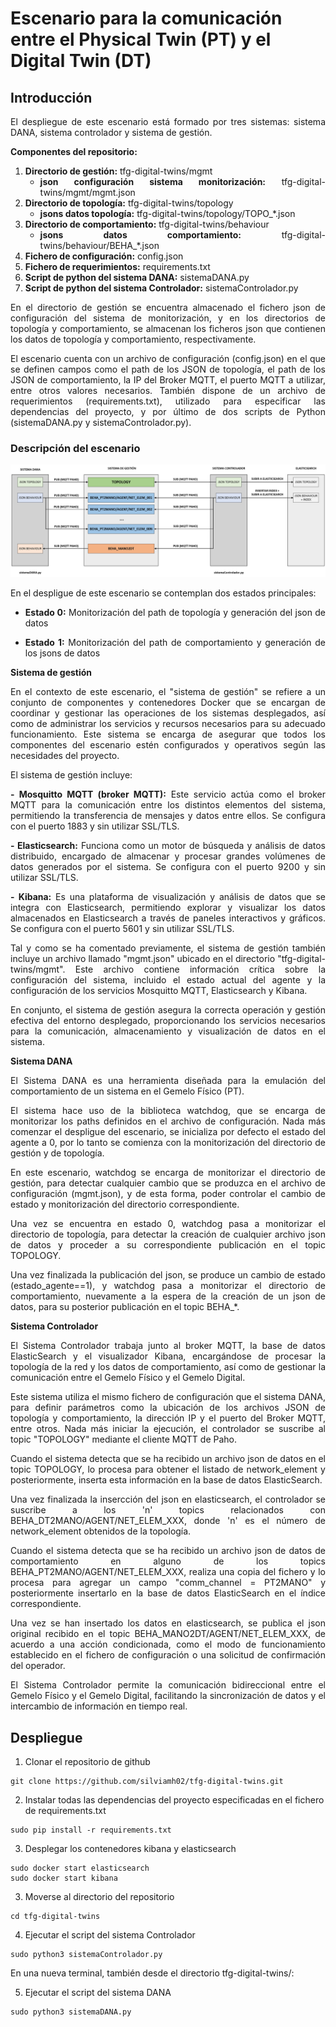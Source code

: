 # Escenario para la comunicación entre el Physical Twin (PT) y el Digital Twin (DT)
## Introducción
<div align="justify">
El despliegue de este escenario está formado por tres sistemas: sistema DANA, sistema controlador y sistema de gestión. 

**Componentes del repositorio:**
1. **Directorio de gestión:** tfg-digital-twins/mgmt
    - **json configuración sistema monitorización:** tfg-digital-twins/mgmt/mgmt.json
2. **Directorio de topología:** tfg-digital-twins/topology
    - **jsons datos topología:** tfg-digital-twins/topology/TOPO_*.json
3. **Directorio de comportamiento:** tfg-digital-twins/behaviour
    - **jsons datos comportamiento:** tfg-digital-twins/behaviour/BEHA_*.json
4. **Fichero de configuración:** config.json
5. **Fichero de requerimientos:** requirements.txt
6. **Script de python del sistema DANA:** sistemaDANA.py
7. **Script de python del sistema Controlador:** sistemaControlador.py

En el directorio de gestión se encuentra almacenado el fichero json de configuración del sistema de monitorización, y en los directorios de topología y comportamiento, se almacenan los ficheros json que contienen los datos de topología y comportamiento, respectivamente.

El escenario cuenta con un archivo de configuración (config.json) en el que se definen campos como el path de los JSON de topología, el path de los JSON de comportamiento, la IP del Broker MQTT, el puerto MQTT a utilizar, entre otros valores necesarios. También dispone de un archivo de requerimientos (requirements.txt), utilizado para especificar las dependencias del proyecto, y por último de dos scripts de Python (sistemaDANA.py y sistemaControlador.py).
</div>

### Descripción del escenario

![Diagrama del escenario](assets/images/escenario.png)

<div align="justify">
En el despligue de este escenario se contemplan dos estados principales:

- **Estado 0:** Monitorización del path de topología y generación del json de datos

- **Estado 1:** Monitorización del path de comportamiento y generación de los jsons de datos
</div>


**Sistema de gestión**

<div align="justify">
En el contexto de este escenario, el "sistema de gestión" se refiere a un conjunto de componentes y contenedores Docker que se encargan de coordinar y gestionar las operaciones de los sistemas desplegados, así como de administrar los servicios y recursos necesarios para su adecuado funcionamiento. Este sistema se encarga de asegurar que todos los componentes del escenario estén configurados y operativos según las necesidades del proyecto.

El sistema de gestión incluye:

**- Mosquitto MQTT (broker MQTT):** Este servicio actúa como el broker MQTT para la comunicación entre los distintos elementos del sistema, permitiendo la transferencia de mensajes y datos entre ellos. Se configura con el puerto 1883 y sin utilizar SSL/TLS.

**- Elasticsearch:** Funciona como un motor de búsqueda y análisis de datos distribuido, encargado de almacenar y procesar grandes volúmenes de datos generados por el sistema. Se configura con el puerto 9200 y sin utilizar SSL/TLS.

**- Kibana:** Es una plataforma de visualización y análisis de datos que se integra con Elasticsearch, permitiendo explorar y visualizar los datos almacenados en Elasticsearch a través de paneles interactivos y gráficos. Se configura con el puerto 5601 y sin utilizar SSL/TLS.

Tal y como se ha comentado previamente, el sistema de gestión también incluye un archivo llamado "mgmt.json" ubicado en el directorio "tfg-digital-twins/mgmt". Este archivo contiene información crítica sobre la configuración del sistema, incluido el estado actual del agente y la configuración de los servicios Mosquitto MQTT, Elasticsearch y Kibana.

En conjunto, el sistema de gestión asegura la correcta operación y gestión efectiva del entorno desplegado, proporcionando los servicios necesarios para la comunicación, almacenamiento y visualización de datos en el sistema.
</div>



**Sistema DANA**

<div align="justify">
El Sistema DANA es una herramienta diseñada para la emulación del comportamiento de un sistema en el Gemelo Físico (PT).

El sistema hace uso de la biblioteca watchdog, que se encarga de monitorizar los paths definidos en el archivo de configuración. Nada más comenzar el despligue del escenario, se inicializa por defecto el estado del agente a 0, por lo tanto se comienza con la monitorización del directorio de gestión y de topología. 

En este escenario, watchdog se encarga de monitorizar el directorio de gestión, para detectar cualquier cambio que se produzca en el archivo de configuración (mgmt.json), y de esta forma, poder controlar el cambio de estado y monitorización del directorio correspondiente. 

Una vez se encuentra en estado 0, watchdog pasa a monitorizar el directorio de topología, para detectar la creación de cualquier archivo json de datos y proceder a su correspondiente publicación en el topic TOPOLOGY. 

Una vez finalizada la publicación del json, se produce un cambio de estado (estado_agente==1), y watchdog pasa a monitorizar el directorio de comportamiento, nuevamente a la espera de la creación de un json de datos, para su posterior publicación en el topic BEHA_*. 
</div>



**Sistema Controlador**

<div align="justify">
El Sistema Controlador trabaja junto al broker MQTT, la base de datos ElasticSearch y el visualizador Kibana, encargándose de procesar la topología de la red y los datos de comportamiento, así como de gestionar la comunicación entre el Gemelo Físico y el Gemelo Digital.

Este sistema utiliza el mismo fichero de configuración que el sistema DANA, para definir parámetros como la ubicación de los archivos JSON de topología y comportamiento, la dirección IP y el puerto del Broker MQTT, entre otros. Nada más iniciar la ejecución, el controlador se suscribe al topic "TOPOLOGY" mediante el cliente MQTT de Paho. 

Cuando el sistema detecta que se ha recibido un archivo json de datos en el topic TOPOLOGY, lo procesa para obtener el listado de network_element y posteriormente, inserta esta información en la base de datos ElasticSearch.

Una vez finalizada la insercción del json en elasticsearch, el controlador se suscribe a los 'n' topics relacionados con BEHA_DT2MANO/AGENT/NET_ELEM_XXX, donde 'n' es el número de network_element obtenidos de la topología.

Cuando el sistema detecta que se ha recibido un archivo json de datos de comportamiento en alguno de los topics BEHA_PT2MANO/AGENT/NET_ELEM_XXX, realiza una copia del fichero y lo procesa para agregar un campo "comm_channel = PT2MANO" y posteriormente insertarlo en la base de datos ElasticSearch en el índice correspondiente. 

Una vez se han insertado los datos en elasticsearch, se publica el json original recibido en el topic BEHA_MANO2DT/AGENT/NET_ELEM_XXX, de acuerdo a una acción condicionada, como el modo de funcionamiento establecido en el fichero de configuración o una solicitud de confirmación del operador.

El Sistema Controlador permite la comunicación bidireccional entre el Gemelo Físico y el Gemelo Digital, facilitando la sincronización de datos y el intercambio de información en tiempo real.
</div>



## Despliegue

1. Clonar el repositorio de github

```
git clone https://github.com/silviamh02/tfg-digital-twins.git
```

2. Instalar todas las dependencias del proyecto especificadas en el fichero de requirements.txt

```
sudo pip install -r requirements.txt
```

3. Desplegar los contenedores kibana y elasticsearch
```
sudo docker start elasticsearch
sudo docker start kibana
```

3. Moverse al directorio del repositorio

```
cd tfg-digital-twins
```

4. Ejecutar el script del sistema Controlador

```
sudo python3 sistemaControlador.py
```

En una nueva terminal, también desde el directorio tfg-digital-twins/:

5. Ejecutar el script del sistema DANA

```
sudo python3 sistemaDANA.py
```



